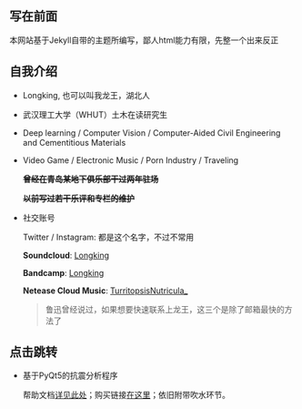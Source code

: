 ## 写在前面

本网站基于Jekyll自带的主题所编写，鄙人html能力有限，先整一个出来反正

## 自我介绍

- Longking, 也可以叫我龙王，湖北人

- 武汉理工大学（WHUT）土木在读研究生

- Deep learning / Computer Vision / Computer-Aided Civil Engineering and Cementitious Materials
 
- Video Game / Electronic Music / Porn Industry / Traveling
 
  ~~__曾经在青岛某地下俱乐部干过两年驻场__~~
  
  ~~__以前写过若干乐评和专栏的维护__~~

- 社交账号
  
  Twitter / Instagram: 都是这个名字，不过不常用

  **Soundcloud**: [Longking](https://soundcloud.com/elongking)

  **Bandcamp**: [Longking](https://bandcamp.com/longking)

  **Netease Cloud Music**: [TurritopsisNutricula_](https://music.163.com/#/user/home?id=132199990)
  
  > 鲁迅曾经说过，如果想要快速联系上龙王，这三个是除了邮箱最快的方法了

## 点击跳转

- 基于PyQt5的抗震分析程序
  
  帮助文档[详见此处](app_help.md)；购买链接[在这里]()；依旧附带吹水环节。
